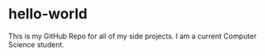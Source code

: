 # hello-world

This is my GitHub Repo for all of my side projects.
I am a current Computer Science student.
